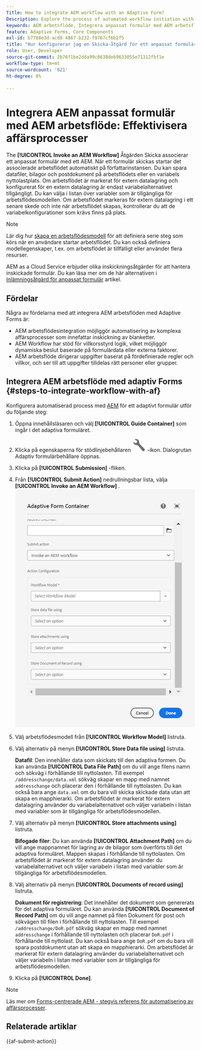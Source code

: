 ```yaml
---
Title: How to integrate AEM workflow with an Adaptive Form?
Description: Explore the process of automated workflow initiation with AEM Forms Submit Action.
keywords: AEM arbetsflöde, Integrera anpassat formulär med AEM arbetsflöde, Anropa AEM Skicka åtgärd
feature: Adaptive Forms, Core Components
exl-id: b7788e3d-acd8-4867-b232-f9767cf6b2f5
title: "Hur konfigurerar jag en Skicka-åtgärd för ett anpassat formulär?"
role: User, Developer
source-git-commit: 2b76f1be2dda99c8638deb9633055e71312fbf1e
workflow-type: tm+mt
source-wordcount: '621'
ht-degree: 0%

---
```


# Integrera AEM anpassat formulär med AEM arbetsflöde: Effektivisera affärsprocesser

The **[!UICONTROL Invoke an AEM Workflow]** Åtgärden Skicka associerar ett anpassat formulär med ett AEM. När ett formulär skickas startar det associerade arbetsflödet automatiskt på författarinstansen. Du kan spara datafiler, bilagor och postdokument på arbetsflödets eller en variabels nyttolastplats. Om arbetsflödet är markerat för extern datalagring och konfigurerat för en extern datalagring är endast variabelalternativet tillgängligt. Du kan välja i listan över variabler som är tillgängliga för arbetsflödesmodellen. Om arbetsflödet markeras för extern datalagring i ett senare skede och inte när arbetsflödet skapas, kontrollerar du att de variabelkonfigurationer som krävs finns på plats.

>[!NOTE]
>
>  Lär dig hur [skapa en arbetsflödesmodell](https://experienceleague.adobe.com/docs/experience-manager-65/developing/extending-aem/extending-workflows/workflows-models.html?lang=en#extending-aem) för att definiera serie steg som körs när en användare startar arbetsflödet. Du kan också definiera modellegenskaper, t.ex. om arbetsflödet är tillfälligt eller använder flera resurser.

AEM as a Cloud Service erbjuder olika inskickningsåtgärder för att hantera inskickade formulär. Du kan läsa mer om de här alternativen i [Inlämningsåtgärd för anpassat formulär](/help/forms/configure-submit-actions-core-components.md)  artikel.

## Fördelar

Några av fördelarna med att integrera AEM arbetsflöden med Adaptive Forms är:

* AEM arbetsflödesintegration möjliggör automatisering av komplexa affärsprocesser som innefattar inskickning av blanketter.
* AEM Workflow har stöd för villkorsstyrd logik, vilket möjliggör dynamiska beslut baserade på formulärdata eller externa faktorer.
* AEM arbetsflöde dirigerar uppgifter baserat på fördefinierade regler och villkor, och ser till att uppgifter tilldelas rätt personer eller grupper.

<!--
## Prerequisites

Before using the **[!UICONTROL Invoke an AEM Workflow]** Submit Action configure the following for the **[!UICONTROL AEM DS settings service]** configuration: 

* **[!UICONTROL Processing Server URL]**: The Processing Server is the server where the Forms or AEM Workflow is triggered. This can be same as the URL of the AEM author instance or another server.

* **[!UICONTROL Processing Server User Name]**: Workflow user's username

* **[!UICONTROL Processing Server Password]**: Workflow user's password -->

## Integrera AEM arbetsflöde med adaptiv Forms {#steps-to-integrate-workflow-with-af}

Konfigurera automatiserad process med [AEM](https://experienceleague.adobe.com/docs/experience-manager-65/developing/extending-aem/extending-workflows/workflows-models.html?lang=en#extending-aem) för ett adaptivt formulär utför du följande steg:

1. Öppna innehållsläsaren och välj **[!UICONTROL Guide Container]** som ingår i det adaptiva formuläret.
1. Klicka på egenskaperna för stödlinjebehållaren ![Stödlinjeegenskaper](/help/forms/assets/configure-icon.svg) -ikon. Dialogrutan Adaptiv formulärbehållare öppnas.
1. Klicka på  **[!UICONTROL Submission]** -fliken.
1. Från **[!UICONTROL Submit Action]** nedrullningsbar lista, välja **[!UICONTROL Invoke an AEM Workflow]** .
   ![Åtgärdskonfiguration för Skicka e-post](/help/forms/assets/configure-invoke-aem-workflow.png)

1. Välj arbetsflödesmodell från **[!UICONTROL Workflow Model]** listruta.
1. Välj alternativ på menyn **[!UICONTROL Store Data file using]** listruta.

   **Datafil**: Den innehåller data som skickats till den adaptiva formen. Du kan använda **[!UICONTROL Data File Path]** om du vill ange filens namn och sökväg i förhållande till nyttolasten. Till exempel `/addresschange/data.xml` sökväg skapar en mapp med namnet `addresschange` och placerar den i förhållande till nyttolasten. Du kan också bara ange `data.xml` om du bara vill skicka skickade data utan att skapa en mapphierarki. Om arbetsflödet är markerat för extern datalagring använder du variabelalternativet och väljer variabeln i listan med variabler som är tillgängliga för arbetsflödesmodellen.

1. Välj alternativ på menyn **[!UICONTROL Store attachments using]** listruta.

   **Bifogade filer**: Du kan använda **[!UICONTROL Attachment Path]** om du vill ange mappnamnet för lagring av de bilagor som överförts till det adaptiva formuläret. Mappen skapas i förhållande till nyttolasten. Om arbetsflödet är markerat för extern datalagring använder du variabelalternativet och väljer variabeln i listan med variabler som är tillgängliga för arbetsflödesmodellen.

1. Välj alternativ på menyn **[!UICONTROL Documents of record using]** listruta.

   **Dokument för registrering**: Det innehåller det dokument som genererats för det adaptiva formuläret. Du kan använda **[!UICONTROL Document of Record Path]** om du vill ange namnet på filen Dokument för post och sökvägen till filen i förhållande till nyttolasten. Till exempel `/addresschange/DoR.pdf` sökväg skapar en mapp med namnet `addresschange` i förhållande till nyttolasten och placerar `DoR.pdf` i förhållande till nyttolast. Du kan också bara ange `DoR.pdf` om du bara vill spara postdokument utan att skapa en mapphierarki. Om arbetsflödet är markerat för extern datalagring använder du variabelalternativet och väljer variabeln i listan med variabler som är tillgängliga för arbetsflödesmodellen.
1. Klicka på **[!UICONTROL Done]**.

>[!NOTE]
>
> Läs mer om [Forms-centrerade AEM - stegvis referens för automatisering av affärsprocesser](/help/forms/aem-forms-workflow-step-reference.md).

<!--
## Best Practices

* When configuring the **[!UICONTROL Invoke an AEM Workflow]** Submit Action, select the appropriate workflow model that aligns with the desired business process.
* In case, the workflow involves external data storage, be sure to configure the workflow accordingly. It is recommended to set up variables appropriately and in accordance with any external storage requirements. -->

## Relaterade artiklar

{{af-submit-action}}
